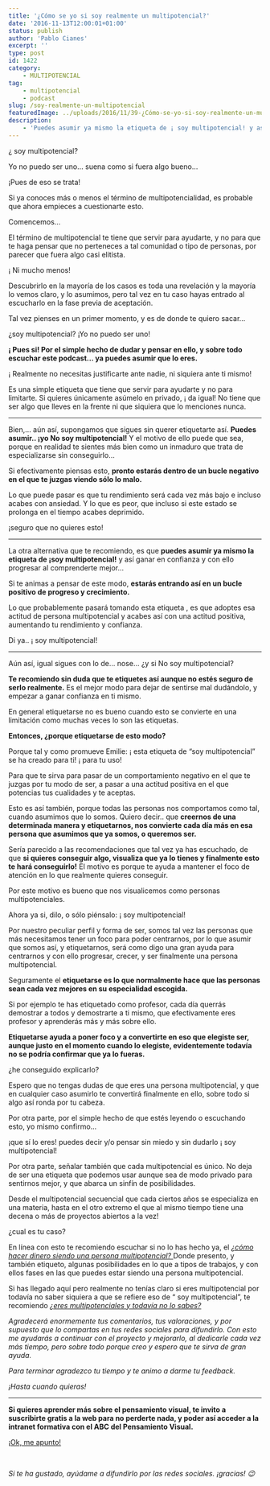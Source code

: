 ```yaml
---
title: '¿Cómo se yo si soy realmente un multipotencial?'
date: '2016-11-13T12:00:01+01:00'
status: publish
author: 'Pablo Cianes'
excerpt: ''
type: post
id: 1422
category:
    - MULTIPOTENCIAL
tag:
    - multipotencial
    - podcast
slug: /soy-realmente-un-multipotencial
featuredImage: ../uploads/2016/11/39-¿Cómo-se-yo-si-soy-realmente-un-multipotencial-.png
description:
    - 'Puedes asumir ya mismo la etiqueta de ¡ soy multipotencial! y así ganar en confianza y con ello progresar al comprenderte mejor. Creerlo te hará serlo.'
---
```

¿ soy multipotencial?

Yo no puedo ser uno… suena como si fuera algo bueno…

¡Pues de eso se trata!

<span style="font-weight: 400;">Si ya conoces más o menos el término de multipotencialidad, es probable que ahora empieces a cuestionarte esto.</span>

<span style="font-weight: 400;">Comencemos…</span>

<span style="font-weight: 400;">El término de multipotencial te tiene que servir para ayudarte, y no para que te haga pensar que no perteneces a tal comunidad o tipo de personas, por parecer que fuera algo casi elitista. </span>

<span style="font-weight: 400;">¡ Ni mucho menos!</span>

<span style="font-weight: 400;">Descubrirlo en la mayoría de los casos es toda una revelación y la mayoría lo vemos claro, y lo asumimos, pero tal vez en tu caso hayas entrado al escucharlo en la fase previa de aceptación.</span>

<span style="font-weight: 400;">Tal vez pienses en un primer momento, y es de donde te quiero sacar… </span>

<span style="font-weight: 400;">¿soy multipotencial? ¡Yo no puedo ser uno!</span>

**¡ Pues si! Por el simple hecho de dudar y pensar en ello, y sobre todo escuchar este podcast… ya puedes asumir que lo eres.**

<span style="font-weight: 400;">¡ Realmente no necesitas justificarte ante nadie, ni siquiera ante ti mismo! </span>

<span style="font-weight: 400;">Es una simple etiqueta que tiene que servir para ayudarte y no para limitarte. Si quieres únicamente asúmelo en privado, ¡ da igual! No tiene que ser algo que lleves en la frente ni que siquiera que lo menciones nunca.</span>

- - - - - -

<span style="font-weight: 400;">Bien,… aún así, supongamos que sigues sin querer etiquetarte así. </span>**Puedes asumir.. ¡yo No soy multipotencial!** <span style="font-weight: 400;">Y el motivo de ello puede que sea, porque en realidad te sientes más bien como un inmaduro que trata de especializarse sin conseguirlo… </span>

<span style="font-weight: 400;">Si efectivamente piensas esto, </span>**pronto estarás dentro de un bucle negativo en el que te juzgas viendo sólo lo malo.**

<span style="font-weight: 400;">Lo que puede pasar es que tu rendimiento será cada vez más bajo e incluso acabes con ansiedad. Y lo que es peor, que incluso si este estado se prolonga en el tiempo acabes deprimido. </span>

<span style="font-weight: 400;">¡seguro que no quieres esto!</span>

- - - - - -

<span style="font-weight: 400;">La otra alternativa que te recomiendo, es que </span>**puedes asumir ya mismo la etiqueta de ¡soy multipotencial!**<span style="font-weight: 400;"> y así ganar en confianza y con ello progresar al comprenderte mejor… </span>

<span style="font-weight: 400;">Si te animas a pensar de este modo, </span>**estarás entrando así en un bucle positivo de progreso y crecimiento.**

<span style="font-weight: 400;">Lo que probablemente pasará tomando esta etiqueta , es que adoptes esa actitud de persona multipotencial y acabes así con una actitud positiva, aumentando tu rendimiento y confianza.</span>

Di ya.. ¡ soy multipotencial!

- - - - - -

<span style="font-weight: 400;">Aún así, igual sigues con lo de… nose… ¿y si No soy multipotencial? </span>

**Te recomiendo sin duda que te etiquetes así aunque no estés seguro de serlo realmente.**<span style="font-weight: 400;"> Es el mejor modo para dejar de sentirse mal dudándolo, y empezar a ganar confianza en ti mismo.</span>

<span style="font-weight: 400;">En general etiquetarse no es bueno cuando esto se convierte en una limitación como muchas veces lo son las etiquetas. </span>

**Entonces, ¿porque etiquetarse de esto modo?**

<span style="font-weight: 400;">Porque tal y como promueve Emilie: ¡ esta etiqueta de “soy multipotencial” se ha creado para ti! ¡ para tu uso! </span>

<span style="font-weight: 400;">Para que te sirva para pasar de un comportamiento negativo en el que te juzgas por tu modo de ser, a pasar a una actitud positiva en el que potencias tus cualidades y te aceptas.</span>

<span style="font-weight: 400;">Esto es así también, porque todas las personas nos comportamos como tal, cuando asumimos que lo somos. Quiero decir.. que </span>**creernos de una determinada manera y etiquetarnos, nos convierte cada día más en esa persona que asumimos que ya somos, o queremos ser.**

<span style="font-weight: 400;">Sería parecido a las recomendaciones que tal vez ya has escuchado, de que </span>**si quieres conseguir algo, visualiza que ya lo tienes y finalmente esto te hará conseguirlo!** <span style="font-weight: 400;">El motivo es porque te ayuda a mantener el foco de atención en lo que realmente quieres conseguir.</span>

<span style="font-weight: 400;">Por este motivo es bueno que nos visualicemos como personas multipotenciales. </span>

<span style="font-weight: 400;">Ahora ya si, dilo, o sólo piénsalo: ¡ soy multipotencial!</span>

<span style="font-weight: 400;">Por nuestro peculiar perfil y forma de ser, somos tal vez las personas que más necesitamos tener un foco para poder centrarnos, por lo que asumir que somos así, y etiquetarnos, será como digo una gran ayuda para centrarnos y con ello progresar, crecer, y ser finalmente una persona multipotencial.</span>

<span style="font-weight: 400;">Seguramente el </span>**etiquetarse es lo que normalmente hace que las personas sean cada vez mejores en su especialidad escogida.**

<span style="font-weight: 400;">Si por ejemplo te has etiquetado como profesor, cada día querrás demostrar a todos y demostrarte a ti mismo, que efectivamente eres profesor y aprenderás más y más sobre ello. </span>

**Etiquetarse ayuda a poner foco y a convertirte en eso que elegiste ser, aunque justo en el momento cuando lo elegiste, evidentemente todavía no se podría confirmar que ya lo fueras.**

<span style="font-weight: 400;">¿he conseguido explicarlo? </span>

<span style="font-weight: 400;">Espero que no tengas dudas de que eres una persona multipotencial, y que en cualquier caso asumirlo te convertirá finalmente en ello, sobre todo si algo así ronda por tu cabeza.</span>

<span style="font-weight: 400;">Por otra parte, por el simple hecho de que estés leyendo o escuchando esto, yo mismo confirmo… </span>

<span style="font-weight: 400;">¡que sí lo eres! puedes decir y/o pensar sin miedo y sin dudarlo ¡ soy multipotencial!</span>

<span style="font-weight: 400;">Por otra parte, señalar también que cada multipotencial es único. No deja de ser una etiqueta que podemos usar aunque sea de modo privado para sentirnos mejor, y que abarca un sinfín de posibilidades. </span>

<span style="font-weight: 400;">Desde el multipotencial secuencial que cada ciertos años se especializa en una materia, hasta en el otro extremo el que al mismo tiempo tiene una decena o más de proyectos abiertos a la vez!</span>

<span style="font-weight: 400;">¿cual es tu caso?</span>

<span style="font-weight: 400;">En línea con esto te recomiendo escuchar si no lo has hecho ya, el [*¿cómo hacer dinero siendo una persona multipotencial?* ](https://www.pensamientovisual.es/como-hacer-dinero-siendo-una-persona-multipotencial/)Donde presento, y también etiqueto, algunas posibilidades en lo que a tipos de trabajos, y con ellos fases en las que puedes estar siendo una persona multipotencial.</span>

<span style="font-weight: 400;">Si has llegado aquí pero realmente no tenías claro si eres multipotencial por todavía no saber siquiera a que se refiere eso de “ soy multipotencial”, te recomiendo [*¿eres multipotenciales y todavía no lo sabes?*](https://www.pensamientovisual.es/multipotencial-todavia-no-lo-sabes/)</span>

*<span style="font-weight: 400;">Agradecerá enormemente tus comentarios, tus valoraciones, y por supuesto que lo compartas en tus redes sociales para difundirlo. Con esto me ayudarás a continuar con el proyecto y mejorarlo, al dedicarle cada vez más tiempo, pero sobre todo porque creo y espero que te sirva de gran ayuda.</span>*

*<span style="font-weight: 400;">Para terminar agradezco tu tiempo y te animo a darme tu feedback. </span>*

*<span style="font-weight: 400;">¡Hasta cuando quieras!</span>*

- - - - - -

**Si quieres aprender más sobre el pensamiento visual, te invito a suscribirte gratis a la web para no perderte nada, y poder así acceder a la intranet formativa con el ABC del Pensamiento Visual.**

[<span style="font-weight: 400;">¡Ok, me apunto!</span>](https://www.pensamientovisual.es/suscripcion/)

<span style="color: #ffffff;">.</span>

*Si te ha gustado, ayúdame* *a difundirlo por las redes sociales. ¡gracias! 😉*
